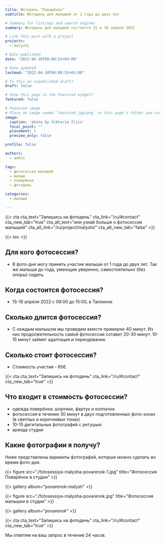 ```yaml
---
title: Фотодень "Поварёнок"
subtitle: Фотодень для малышей от 1 года до двух лет

# Summary for listings and search engines
summary: Фотодень для малышей состоится 15 и 16 апреля 2022

# Link this post with a project
projects: 
  - malyshi

# Date published
date: "2022-04-10T09:09:53+03:00"

# Date updated
lastmod: "2022-04-10T09:09:53+03:00"

# Is this an unpublished draft?
draft: false

# Show this page in the Featured widget?
featured: false

# Featured image
# Place an image named `featured.jpg/png` in this page's folder and customize its options here.
image:
  caption: 'photo by Viktoria Iljin'
  focal_point: ""
  placement: 1
  preview_only: false

profile: false

authors:
  - admin

tags:
  - фотосессия малышей
  - малыш
  - поверёнок
  - фотодень

categories:
  - малыши

---
```

{{< cta cta_text="Запишись на фотодень" cta_link="/ru/#contact" cta_new_tab="true" cta_alt_text="или узнай больше о фотосессии малышей" cta_alt_link="/ru/project/malyshi/" cta_alt_new_tab="false" >}}

{{< toc >}}

## Для кого фотосессия?
- В фото-дне могу принять участие малыши от 1 года до двух лет. Так же малыши до года, умеющие уверенно, самостоятельно (без опоры) сидеть.

## Когда состоится фотосессия?
- 15-16 апреля 2022 с 09:00 до 15:00, в Таллинне

## Сколько длится фотосессия?
- С каждым малышом мы проведем вместе примерно 40 минут. Из них продолжительность самой фотосессии сотавит 20-30 минут. 10-15 минут займет адаптация и переодевание. 

## Сколько стоит фотосессия?
- Стоимость участия - 65€.

{{< cta cta_text="Запишись на фотодень" cta_link="/ru/#contact" cta_new_tab="true" >}}

## Что входит в стоимость фотосессии?
- одежда поверёнка: шортики, фартук и колпачок
- фотосессия в течение 30 минут в двух подготовленных фото-зонах (в светлых и коричневых тонах)
- 10-15 дигитальных фотографий с ретушью
- аренда студии

## Какие фотографии я получу?

Ниже представлены варианты фотографий, которые можно сделать во время фото-дня.

{{< figure src="./fotosessiya-malysha-povarenok-1.jpg" title="Фотосессия Поварёнок в студии" >}}

{{< gallery album="povarenok-malysh" >}}

{{< figure src="./fotosessiya-malysha-povarenok.jpg" title="Фотосессия малышки в студии" >}}

{{< gallery album="povarenok" >}}

{{< cta cta_text="Запишись на фотодень" cta_link="/ru/#contact" cta_new_tab="true" >}}

Мы ответим на ваш запрос в течение 24 часов.